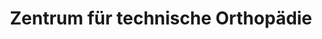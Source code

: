 ---
title: "Zentrum für technische Orthopädie"
url: /bremen/zentrum-fuer-technische-orthopaedie/
shop: Sanitätshaus
---